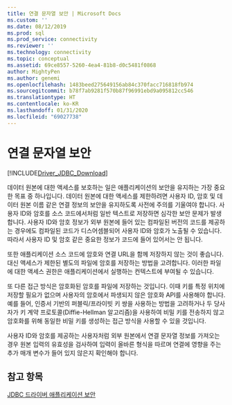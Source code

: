 ```yaml
---
title: 연결 문자열 보안 | Microsoft Docs
ms.custom: ''
ms.date: 08/12/2019
ms.prod: sql
ms.prod_service: connectivity
ms.reviewer: ''
ms.technology: connectivity
ms.topic: conceptual
ms.assetid: 69ce8557-5260-4ea4-81b8-d0c5481f0868
author: MightyPen
ms.author: genemi
ms.openlocfilehash: 1483beed275649156ab84c370facc716818fb974
ms.sourcegitcommit: b78f7ab9281f570b87f96991ebd9a095812cc546
ms.translationtype: HT
ms.contentlocale: ko-KR
ms.lasthandoff: 01/31/2020
ms.locfileid: "69027738"
---
```

# <a name="securing-connection-strings"></a>연결 문자열 보안

[!INCLUDE[Driver_JDBC_Download](../../includes/driver_jdbc_download.md)]

데이터 원본에 대한 액세스를 보호하는 일은 애플리케이션의 보안을 유지하는 가장 중요한 목표 중 하나입니다. 데이터 원본에 대한 액세스를 제한하려면 사용자 ID, 암호 및 데이터 원본 이름 같은 연결 정보의 보안을 유지하도록 사전에 주의를 기울여야 합니다. 사용자 ID와 암호를 소스 코드에서처럼 일반 텍스트로 저장하면 심각한 보안 문제가 발생합니다. 사용자 ID와 암호 정보가 외부 원본에 들어 있는 컴파일된 버전의 코드를 제공하는 경우에도 컴파일된 코드가 디스어셈블되어 사용자 ID와 암호가 노출될 수 있습니다. 따라서 사용자 ID 및 암호 같은 중요한 정보가 코드에 들어 있어서는 안 됩니다.

또한 애플리케이션 소스 코드에 암호와 연결 URL을 함께 저장하지 않는 것이 좋습니다. 대신 액세스가 제한된 별도의 파일에 암호를 저장하는 방법을 고려합니다. 이러한 파일에 대한 액세스 권한은 애플리케이션에서 실행하는 컨텍스트에 부여될 수 있습니다.

또 다른 접근 방식은 암호화된 암호를 파일에 저장하는 것입니다. 이때 키를 특정 위치에 저장할 필요가 없으며 사용자의 암호에서 파생되지 않은 암호화 API를 사용해야 합니다. 예를 들어, 인증서 기반의 퍼블릭/프라이빗 키 쌍을 사용하는 방법을 고려하거나 두 당사자가 키 계약 프로토콜(Diffie-Hellman 알고리즘)을 사용하여 비밀 키를 전송하지 않고 암호화를 위해 동일한 비밀 키를 생성하는 접근 방식을 사용할 수 있을 것입니다.

사용자 ID와 암호를 제공하는 사용자처럼 외부 원본에서 연결 문자열 정보를 가져오는 경우 원본 입력의 유효성을 검사하여 입력이 올바른 형식을 따르며 연결에 영향을 주는 추가 매개 변수가 들어 있지 않은지 확인해야 합니다.

## <a name="see-also"></a>참고 항목

[JDBC 드라이버 애플리케이션 보안](../../connect/jdbc/securing-jdbc-driver-applications.md)
